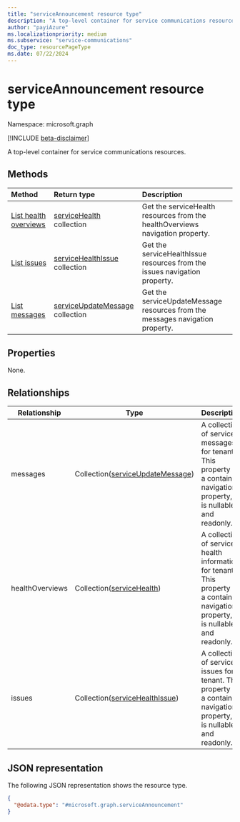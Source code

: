 ```yaml
---
title: "serviceAnnouncement resource type"
description: "A top-level container for service communications resources"
author: "payiAzure"
ms.localizationpriority: medium
ms.subservice: "service-communications"
doc_type: resourcePageType
ms.date: 07/22/2024
---
```


# serviceAnnouncement resource type

Namespace: microsoft.graph

[!INCLUDE [beta-disclaimer](../../includes/beta-disclaimer.md)]

A top-level container for service communications resources.

## Methods
|Method|Return type|Description|
|:---|:---|:---|
|[List health overviews](../api/serviceannouncement-list-healthoverviews.md)|[serviceHealth](../resources/servicehealth.md) collection|Get the serviceHealth resources from the healthOverviews navigation property.|
|[List issues](../api/serviceannouncement-list-issues.md)|[serviceHealthIssue](../resources/servicehealthissue.md) collection|Get the serviceHealthIssue resources from the issues navigation property.|
|[List messages](../api/serviceannouncement-list-messages.md)|[serviceUpdateMessage](../resources/serviceupdatemessage.md) collection|Get the serviceUpdateMessage resources from the messages navigation property.|

## Properties
None.

## Relationships
|Relationship|Type|Description|
|-|-|-|
|messages|Collection([serviceUpdateMessage](serviceupdatemessage.md))|A collection of service messages for tenant. This property is a contained navigation property, it is nullable and readonly.|
|healthOverviews|Collection([serviceHealth](servicehealth.md))|A collection of service health information for tenant. This property is a contained navigation property, it is nullable and readonly.|
|issues|Collection([serviceHealthIssue](servicehealthissue.md))|A collection of service issues for tenant. This property is a contained navigation property, it is nullable and readonly.|

## JSON representation
The following JSON representation shows the resource type.
<!-- {
  "blockType": "resource",
  "keyProperty": "id",
  "@odata.type": "microsoft.graph.serviceAnnouncement",
  "openType": false
}
-->
``` json
{
  "@odata.type": "#microsoft.graph.serviceAnnouncement"
}
```
